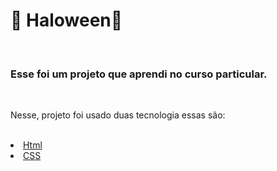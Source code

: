<h1>🎃 Haloween🎃 </h1>
<br>
<h3>Esse foi um projeto que aprendi no curso particular.</h3>
<br>
<p>Nesse, projeto foi usado duas tecnologia essas são:</p>
<br>
<u>
  <li>Html</li>
  <li>CSS</li>
</u>
<br>

